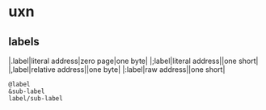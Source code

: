 # uxn

## labels

|.label|literal address|zero page|one byte|
|;label|literal address||one short|
|,label|relative address||one byte|
|:label|raw address||one short|

    @label
    &sub-label
    label/sub-label

